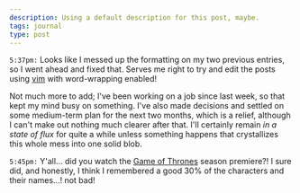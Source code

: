 ```yaml
---
description: Using a default description for this post, maybe.
tags: journal
type: post
---
```


`5:37pm:` Looks like I messed up the formatting on my two previous entries, so I went ahead and fixed that. Serves me right to try and edit the posts using [vim](https://www.vim.org/) with word-wrapping enabled!

Not much more to add; I've been working on a job since last week, so that kept my mind busy on something. I've also made decisions and settled on some medium-term plan for the next two months, which is a relief, although I can't make out nothing much clearer after that. I'll certainly remain _in a state of flux_ for quite a while unless something happens that crystallizes this whole mess into one solid blob.

`5:45pm:` Y'all... did you watch the [Game of Thrones](https://www.imdb.com/title/tt0944947) season premiere?! I sure did, and honestly, I think I remembered a good 30% of the characters and their names...! not bad!
